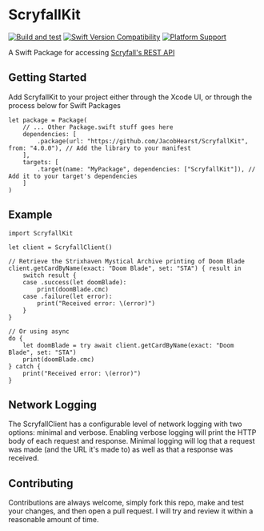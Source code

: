 # ScryfallKit
[![Build and test](https://github.com/JacobHearst/ScryfallKit/actions/workflows/build+test.yml/badge.svg)](https://github.com/JacobHearst/ScryfallKit/actions/workflows/build+test.yml) [![Swift Version Compatibility](https://img.shields.io/endpoint?url=https%3A%2F%2Fswiftpackageindex.com%2Fapi%2Fpackages%2FJacobHearst%2FScryfallKit%2Fbadge%3Ftype%3Dswift-versions)](https://swiftpackageindex.com/JacobHearst/ScryfallKit) [![Platform Support](https://img.shields.io/endpoint?url=https%3A%2F%2Fswiftpackageindex.com%2Fapi%2Fpackages%2FJacobHearst%2FScryfallKit%2Fbadge%3Ftype%3Dplatforms)](https://swiftpackageindex.com/JacobHearst/ScryfallKit)

A Swift Package for accessing [Scryfall's REST API](https://scryfall.com/docs/api)

## Getting Started
Add ScryfallKit to your project either through the Xcode UI, or through the process below for Swift Packages

    let package = Package(
        // ... Other Package.swift stuff goes here
        dependencies: [
            .package(url: "https://github.com/JacobHearst/ScryfallKit", from: "4.0.0"), // Add the library to your manifest
        ],
        targets: [
            .target(name: "MyPackage", dependencies: ["ScryfallKit"]), // Add it to your target's dependencies
        ]
    )
    
## Example

    import ScryfallKit
    
    let client = ScryfallClient()

    // Retrieve the Strixhaven Mystical Archive printing of Doom Blade
    client.getCardByName(exact: "Doom Blade", set: "STA") { result in
        switch result {
        case .success(let doomBlade):
            print(doomBlade.cmc)
        case .failure(let error):
            print("Received error: \(error)")
        }
    }
    
    // Or using async
    do {
        let doomBlade = try await client.getCardByName(exact: "Doom Blade", set: "STA")
        print(doomBlade.cmc)
    } catch {
        print("Received error: \(error)")
    }
    
## Network Logging
The ScryfallClient has a configurable level of network logging with two options: minimal and verbose. Enabling verbose logging will print the HTTP body of each request and response. Minimal logging will log that a request was made (and the URL it's made to) as well as that a response was received.

## Contributing
Contributions are always welcome, simply fork this repo, make and test your changes, and then open a pull request. I will try and review it within a reasonable amount of time.
